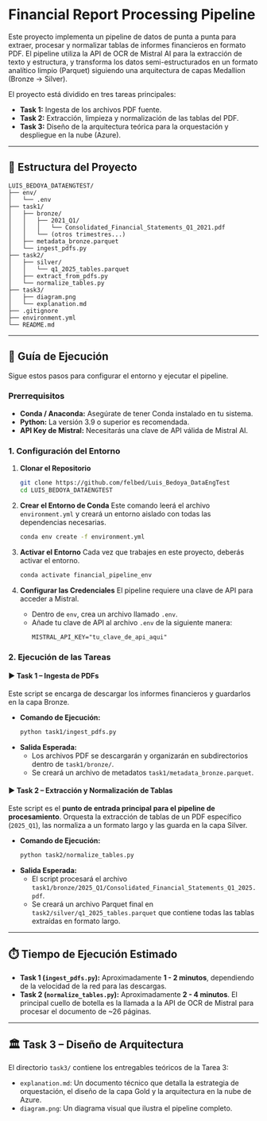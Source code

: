 # Financial Report Processing Pipeline

Este proyecto implementa un pipeline de datos de punta a punta para extraer, procesar y normalizar tablas de informes financieros en formato PDF. El pipeline utiliza la API de OCR de Mistral AI para la extracción de texto y estructura, y transforma los datos semi-estructurados en un formato analítico limpio (Parquet) siguiendo una arquitectura de capas Medallion (Bronze → Silver).

El proyecto está dividido en tres tareas principales:
- **Task 1:** Ingesta de los archivos PDF fuente.
- **Task 2:** Extracción, limpieza y normalización de las tablas del PDF.
- **Task 3:** Diseño de la arquitectura teórica para la orquestación y despliegue en la nube (Azure).

---

## 📂 Estructura del Proyecto

```
LUIS_BEDOYA_DATAENGTEST/
├── env/
│   └── .env
├── task1/
│   ├── bronze/
│   │   ├── 2021_Q1/
│   │   │   └── Consolidated_Financial_Statements_Q1_2021.pdf
│   │   └── (otros trimestres...)
│   ├── metadata_bronze.parquet
│   └── ingest_pdfs.py
├── task2/
│   ├── silver/
│   │   └── q1_2025_tables.parquet
│   ├── extract_from_pdfs.py
│   └── normalize_tables.py
├── task3/
│   ├── diagram.png
│   └── explanation.md
├── .gitignore
├── environment.yml
└── README.md
```

---

## 🚀 Guía de Ejecución

Sigue estos pasos para configurar el entorno y ejecutar el pipeline.

### Prerrequisitos

- **Conda / Anaconda:** Asegúrate de tener Conda instalado en tu sistema.
- **Python:** La versión 3.9 o superior es recomendada.
- **API Key de Mistral:** Necesitarás una clave de API válida de Mistral AI.

### 1. Configuración del Entorno

1.  **Clonar el Repositorio**
    ```bash
    git clone https://github.com/felbed/Luis_Bedoya_DataEngTest
    cd LUIS_BEDOYA_DATAENGTEST
    ```

2.  **Crear el Entorno de Conda**
    Este comando leerá el archivo `environment.yml` y creará un entorno aislado con todas las dependencias necesarias.
    ```bash
    conda env create -f environment.yml
    ```

3.  **Activar el Entorno**
    Cada vez que trabajes en este proyecto, deberás activar el entorno.
    ```bash
    conda activate financial_pipeline_env
    ```

4.  **Configurar las Credenciales**
    El pipeline requiere una clave de API para acceder a Mistral.
    - Dentro de `env`, crea un archivo llamado `.env`.
    - Añade tu clave de API al archivo `.env` de la siguiente manera:
      ```
      MISTRAL_API_KEY="tu_clave_de_api_aqui"
      ```

### 2. Ejecución de las Tareas

#### ▶️ Task 1 – Ingesta de PDFs

Este script se encarga de descargar los informes financieros y guardarlos en la capa Bronze.

- **Comando de Ejecución:**
  ```bash
  python task1/ingest_pdfs.py
  ```
- **Salida Esperada:**
  - Los archivos PDF se descargarán y organizarán en subdirectorios dentro de `task1/bronze/`.
  - Se creará un archivo de metadatos `task1/metadata_bronze.parquet`.

#### ▶️ Task 2 – Extracción y Normalización de Tablas

Este script es el **punto de entrada principal para el pipeline de procesamiento**. Orquesta la extracción de tablas de un PDF específico (`2025_Q1`), las normaliza a un formato largo y las guarda en la capa Silver.

- **Comando de Ejecución:**
  ```bash
  python task2/normalize_tables.py
  ```
- **Salida Esperada:**
  - El script procesará el archivo `task1/bronze/2025_Q1/Consolidated_Financial_Statements_Q1_2025.pdf`.
  - Se creará un archivo Parquet final en `task2/silver/q1_2025_tables.parquet` que contiene todas las tablas extraídas en formato largo.

---

## ⏱️ Tiempo de Ejecución Estimado

- **Task 1 (`ingest_pdfs.py`):** Aproximadamente **1 - 2 minutos**, dependiendo de la velocidad de la red para las descargas.
- **Task 2 (`normalize_tables.py`):** Aproximadamente **2 - 4 minutos**. El principal cuello de botella es la llamada a la API de OCR de Mistral para procesar el documento de ~26 páginas.

---

## 🏛️ Task 3 – Diseño de Arquitectura

El directorio `task3/` contiene los entregables teóricos de la Tarea 3:
- `explanation.md`: Un documento técnico que detalla la estrategia de orquestación, el diseño de la capa Gold y la arquitectura en la nube de Azure.
- `diagram.png`: Un diagrama visual que ilustra el pipeline completo.